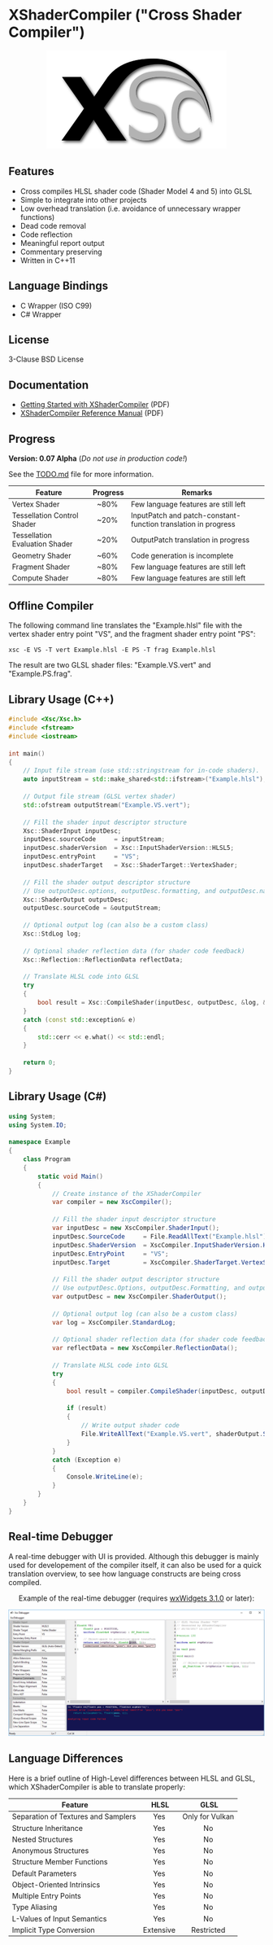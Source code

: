 # XShaderCompiler ("Cross Shader Compiler") #

<p align="center"><img src="docu/Xsc_Logo.png"/></p>

Features
--------

* Cross compiles HLSL shader code (Shader Model 4 and 5) into GLSL
* Simple to integrate into other projects
* Low overhead translation (i.e. avoidance of unnecessary wrapper functions)
* Dead code removal
* Code reflection
* Meaningful report output
* Commentary preserving
* Written in C++11

Language Bindings
-----------------

* C Wrapper (ISO C99)
* C# Wrapper

License
-------

3-Clause BSD License

Documentation
-------------

* [Getting Started with XShaderCompiler](https://github.com/LukasBanana/XShaderCompiler/blob/master/docu/GettingStarted/Getting%20Started%20with%20XShaderCompiler.pdf) (PDF)
* [XShaderCompiler Reference Manual](https://github.com/LukasBanana/XShaderCompiler/blob/master/docu/refman.pdf) (PDF)

Progress
--------

**Version: 0.07 Alpha** (*Do not use in production code!*)

See the [TODO.md](https://github.com/LukasBanana/XShaderCompiler/blob/master/TODO.md) file for more information.

| Feature | Progress | Remarks |
|---------|:--------:|---------|
| Vertex Shader | ~80% | Few language features are still left |
| Tessellation Control Shader | ~20% | InputPatch and patch-constant-function translation in progress |
| Tessellation Evaluation Shader | ~20% | OutputPatch translation in progress |
| Geometry Shader | ~60% | Code generation is incomplete |
| Fragment Shader | ~80% | Few language features are still left |
| Compute Shader | ~80% | Few language features are still left |

Offline Compiler
----------------

The following command line translates the "Example.hlsl" file with the vertex shader entry point "VS", and the fragment shader entry point "PS":

```
xsc -E VS -T vert Example.hlsl -E PS -T frag Example.hlsl
```

The result are two GLSL shader files: "Example.VS.vert" and "Example.PS.frag".

Library Usage (C++)
-------------------

```cpp
#include <Xsc/Xsc.h>
#include <fstream>
#include <iostream>

int main()
{
    // Input file stream (use std::stringstream for in-code shaders).
    auto inputStream = std::make_shared<std::ifstream>("Example.hlsl");

    // Output file stream (GLSL vertex shader)
    std::ofstream outputStream("Example.VS.vert");

    // Fill the shader input descriptor structure
    Xsc::ShaderInput inputDesc;
    inputDesc.sourceCode     = inputStream;
    inputDesc.shaderVersion  = Xsc::InputShaderVersion::HLSL5;
    inputDesc.entryPoint     = "VS";
    inputDesc.shaderTarget   = Xsc::ShaderTarget::VertexShader;

    // Fill the shader output descriptor structure
    // Use outputDesc.options, outputDesc.formatting, and outputDesc.nameMangling for more settings
    Xsc::ShaderOutput outputDesc;
    outputDesc.sourceCode = &outputStream;

    // Optional output log (can also be a custom class)
    Xsc::StdLog log;

    // Optional shader reflection data (for shader code feedback)
    Xsc::Reflection::ReflectionData reflectData;

    // Translate HLSL code into GLSL
	try
	{
		bool result = Xsc::CompileShader(inputDesc, outputDesc, &log, &reflectData);
	}
	catch (const std::exception& e)
	{
		std::cerr << e.what() << std::endl;
	}

    return 0;
}
```

Library Usage (C#)
------------------

```cs
using System;
using System.IO;

namespace Example
{
    class Program
    {
        static void Main()
        {
            // Create instance of the XShaderCompiler
            var compiler = new XscCompiler();

            // Fill the shader input descriptor structure
            var inputDesc = new XscCompiler.ShaderInput();
            inputDesc.SourceCode     = File.ReadAllText("Example.hlsl");
            inputDesc.ShaderVersion  = XscCompiler.InputShaderVersion.HLSL5;
            inputDesc.EntryPoint     = "VS";
            inputDesc.Target         = XscCompiler.ShaderTarget.VertexShader;

            // Fill the shader output descriptor structure
            // Use outputDesc.Options, outputDesc.Formatting, and outputDesc.MameMangling for more settings
            var outputDesc = new XscCompiler.ShaderOutput();

            // Optional output log (can also be a custom class)
            var log = XscCompiler.StandardLog;

            // Optional shader reflection data (for shader code feedback)
            var reflectData = new XscCompiler.ReflectionData();

            // Translate HLSL code into GLSL
            try
            {
                bool result = compiler.CompileShader(inputDesc, outputDesc, &log, &reflectData);

                if (result)
                {
                    // Write output shader code
                    File.WriteAllText("Example.VS.vert", shaderOutput.SourceCode);
                }
            }
            catch (Exception e)
            {
                Console.WriteLine(e);
            }
        }
    }
}
```

Real-time Debugger
------------------

A real-time debugger with UI is provided. Although this debugger is mainly used for developement of the compiler itself,
it can also be used for a quick translation overview, to see how language constructs are being cross compiled.

<p align="center">Example of the real-time debugger (requires <a href="http://www.wxwidgets.org/">wxWidgets 3.1.0</a> or later):</p>
<p align="center"><img src="docu/xsc_debugger_example_02.png" alt="docu/xsc_debugger_example_02.png"/></p>

Language Differences
--------------------

Here is a brief outline of High-Level differences between HLSL and GLSL, which XShaderCompiler is able to translate properly:

| Feature | HLSL | GLSL |
|---------|:----:|:----:|
| Separation of Textures and Samplers | Yes | Only for Vulkan |
| Structure Inheritance | Yes | No |
| Nested Structures | Yes | No |
| Anonymous Structures | Yes | No |
| Structure Member Functions | Yes | No |
| Default Parameters | Yes | No |
| Object-Oriented Intrinsics | Yes | No |
| Multiple Entry Points | Yes | No |
| Type Aliasing | Yes | No |
| L-Values of Input Semantics | Yes | No |
| Implicit Type Conversion | Extensive | Restricted |

